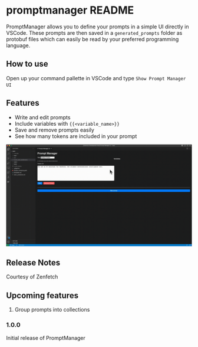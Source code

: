 # promptmanager README

PromptManager allows you to define your prompts in a simple UI directly in VSCode. These prompts are then saved
in a `generated_prompts` folder as protobuf files which can easily be read by your preferred programming language.

## How to use

Open up your command pallette in VSCode and type `Show Prompt Manager UI`

## Features

- Write and edit prompts
- Include variables with ``{{<variable_name>}}``
- Save and remove prompts easily
- See how many tokens are included in your prompt

![](https://github.com/Zenfetch/promptManager/blob/main/PromptManager.gif)

## Release Notes

Courtesy of Zenfetch

## Upcoming features

1. Group prompts into collections

### 1.0.0

Initial release of PromptManager